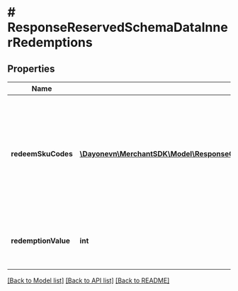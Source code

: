 # # ResponseReservedSchemaDataInnerRedemptions

## Properties

Name | Type | Description | Notes
------------ | ------------- | ------------- | -------------
**redeemSkuCodes** | [**\Dayonevn\MerchantSDK\Model\ResponseCheckMultipleSchemaDataInnerRedemptionsRedeemSkuCodesInner[]**](ResponseCheckMultipleSchemaDataInnerRedemptionsRedeemSkuCodesInner.md) | Contains redeemed SKU information of the voucher (for voucher type is conditional and support sku) | [optional]
**redemptionValue** | **int** | Actual redemption value of voucher type &#x3D; conditional | [optional]

[[Back to Model list]](../../README.md#models) [[Back to API list]](../../README.md#endpoints) [[Back to README]](../../README.md)

